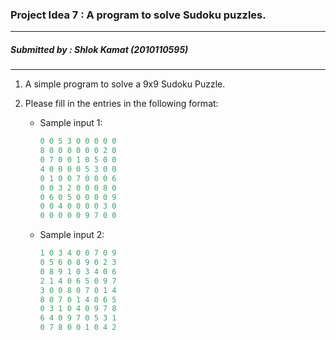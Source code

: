  ### Project Idea 7 : A program to solve Sudoku puzzles.
------------------------------------------------------
 ##### Submitted by : Shlok Kamat (2010110595)
------------------------------------------------------
1. A simple program to solve a 9x9 Sudoku Puzzle.

2. Please fill in the entries in the following format:

    * Sample input 1:

        ```C
        0 0 5 3 0 0 0 0 0
        8 0 0 0 0 0 0 2 0
        0 7 0 0 1 0 5 0 0
        4 0 0 0 0 5 3 0 0
        0 1 0 0 7 0 0 0 6
        0 0 3 2 0 0 0 8 0
        0 6 0 5 0 0 0 0 9
        0 0 4 0 0 0 0 3 0
        0 0 0 0 0 9 7 0 0
        ```
        
     * Sample input 2:
     
       ```C
       1 0 3 4 0 0 7 0 9
       0 5 6 0 8 9 0 2 3
       0 8 9 1 0 3 4 0 6
       2 1 4 0 6 5 0 9 7
       3 0 0 8 0 7 0 1 4
       8 0 7 0 1 4 0 6 5
       0 3 1 0 4 0 9 7 8
       6 4 0 9 7 0 5 3 1
       0 7 8 0 0 1 0 4 2
       ```
     
     
